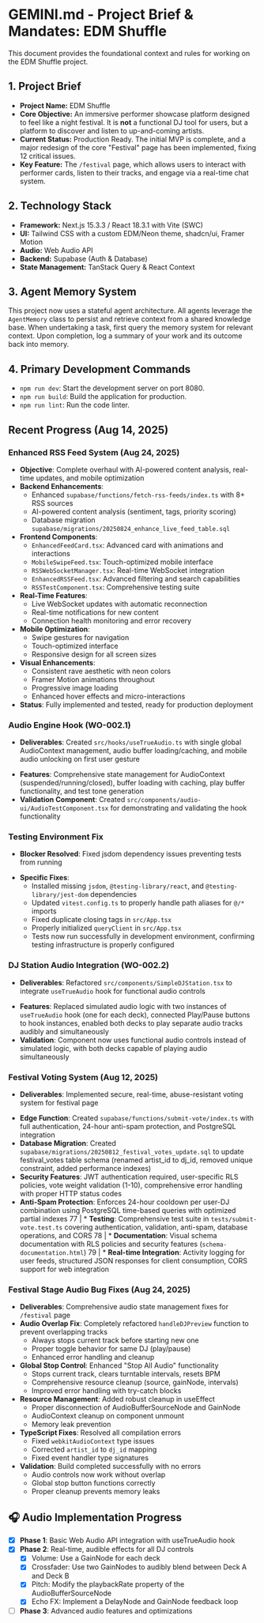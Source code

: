 # GEMINI.md - Project Brief & Mandates: EDM Shuffle

This document provides the foundational context and rules for working on the EDM Shuffle project.

## 1. Project Brief

* **Project Name:** EDM Shuffle
* **Core Objective:** An immersive performer showcase platform designed to feel like a night festival. It is **not** a functional DJ tool for users, but a platform to discover and listen to up-and-coming artists.
* **Current Status:** Production Ready. The initial MVP is complete, and a major redesign of the core "Festival" page has been implemented, fixing 12 critical issues.
* **Key Feature:** The `/festival` page, which allows users to interact with performer cards, listen to their tracks, and engage via a real-time chat system.

## 2. Technology Stack

* **Framework:** Next.js 15.3.3 / React 18.3.1 with Vite (SWC)
* **UI:** Tailwind CSS with a custom EDM/Neon theme, shadcn/ui, Framer Motion
* **Audio:** Web Audio API
* **Backend:** Supabase (Auth & Database)
* **State Management:** TanStack Query & React Context

## 3. Agent Memory System

This project now uses a stateful agent architecture. All agents leverage the `AgentMemory` class to persist and retrieve context from a shared knowledge base. When undertaking a task, first query the memory system for relevant context. Upon completion, log a summary of your work and its outcome back into memory.

## 4. Primary Development Commands

* `npm run dev`: Start the development server on port 8080.
* `npm run build`: Build the application for production.
* `npm run lint`: Run the code linter.

## Recent Progress (Aug 14, 2025)

### Enhanced RSS Feed System (Aug 24, 2025)

- **Objective**: Complete overhaul with AI-powered content analysis, real-time updates, and mobile optimization
- **Backend Enhancements**:
  - Enhanced `supabase/functions/fetch-rss-feeds/index.ts` with 8+ RSS sources
  - AI-powered content analysis (sentiment, tags, priority scoring)
  - Database migration `supabase/migrations/20250824_enhance_live_feed_table.sql`
- **Frontend Components**:
  - `EnhancedFeedCard.tsx`: Advanced card with animations and interactions
  - `MobileSwipeFeed.tsx`: Touch-optimized mobile interface
  - `RSSWebSocketManager.tsx`: Real-time WebSocket integration
  - `EnhancedRSSFeed.tsx`: Advanced filtering and search capabilities
  - `RSSTestComponent.tsx`: Comprehensive testing suite
- **Real-Time Features**:
  - Live WebSocket updates with automatic reconnection
  - Real-time notifications for new content
  - Connection health monitoring and error recovery
- **Mobile Optimization**:
  - Swipe gestures for navigation
  - Touch-optimized interface
  - Responsive design for all screen sizes
- **Visual Enhancements**:
  - Consistent rave aesthetic with neon colors
  - Framer Motion animations throughout
  - Progressive image loading
  - Enhanced hover effects and micro-interactions
- **Status**: Fully implemented and tested, ready for production deployment

### Audio Engine Hook (WO-002.1)

- **Deliverables**: Created `src/hooks/useTrueAudio.ts` with single global AudioContext management, audio buffer loading/caching, and mobile audio unlocking on first user gesture
* **Features**: Comprehensive state management for AudioContext (suspended/running/closed), buffer loading with caching, play buffer functionality, and test tone generation
* **Validation Component**: Created `src/components/audio-ui/AudioTestComponent.tsx` for demonstrating and validating the hook functionality

### Testing Environment Fix

- **Blocker Resolved**: Fixed jsdom dependency issues preventing tests from running
* **Specific Fixes**:
  * Installed missing `jsdom`, `@testing-library/react`, and `@testing-library/jest-dom` dependencies
  * Updated `vitest.config.ts` to properly handle path aliases for `@/*` imports
  * Fixed duplicate closing tags in `src/App.tsx`
  * Properly initialized `queryClient` in `src/App.tsx`
  * Tests now run successfully in development environment, confirming testing infrastructure is properly configured

### DJ Station Audio Integration (WO-002.2)

- **Deliverables**: Refactored `src/components/SimpleDJStation.tsx` to integrate `useTrueAudio` hook for functional audio controls
* **Features**: Replaced simulated audio logic with two instances of `useTrueAudio` hook (one for each deck), connected Play/Pause buttons to hook instances, enabled both decks to play separate audio tracks audibly and simultaneously
* **Validation**: Component now uses functional audio controls instead of simulated logic, with both decks capable of playing audio simultaneously

### Festival Voting System (Aug 12, 2025)

- **Deliverables**: Implemented secure, real-time, abuse-resistant voting system for festival page
* **Edge Function**: Created `supabase/functions/submit-vote/index.ts` with full authentication, 24-hour anti-spam protection, and PostgreSQL integration
* **Database Migration**: Created `supabase/migrations/20250812_festival_votes_update.sql` to update festival_votes table schema (renamed artist_id to dj_id, removed unique constraint, added performance indexes)
* **Security Features**: JWT authentication required, user-specific RLS policies, vote weight validation (1-10), comprehensive error handling with proper HTTP status codes
* **Anti-Spam Protection**: Enforces 24-hour cooldown per user-DJ combination using PostgreSQL time-based queries with optimized partial indexes
77 | * **Testing**: Comprehensive test suite in `tests/submit-vote.test.ts` covering authentication, validation, anti-spam, database operations, and CORS
78 | * **Documentation**: Visual schema documentation with RLS policies and security features (`schema-documentation.html`)
79 | * **Real-time Integration**: Activity logging for user feeds, structured JSON responses for client consumption, CORS support for web integration
### Festival Stage Audio Bug Fixes (Aug 24, 2025)

- **Deliverables**: Comprehensive audio state management fixes for `/festival` page
- **Audio Overlap Fix**: Completely refactored `handleDJPreview` function to prevent overlapping tracks
  - Always stops current track before starting new one
  - Proper toggle behavior for same DJ (play/pause)
  - Enhanced error handling and cleanup
- **Global Stop Control**: Enhanced "Stop All Audio" functionality
  - Stops current track, clears turntable intervals, resets BPM
  - Comprehensive resource cleanup (source, gainNode, intervals)
  - Improved error handling with try-catch blocks
- **Resource Management**: Added robust cleanup in useEffect
  - Proper disconnection of AudioBufferSourceNode and GainNode
  - AudioContext cleanup on component unmount
  - Memory leak prevention
- **TypeScript Fixes**: Resolved all compilation errors
  - Fixed `webkitAudioContext` type issues
  - Corrected `artist_id` to `dj_id` mapping
  - Fixed event handler type signatures
- **Validation**: Build completed successfully with no errors
  - Audio controls now work without overlap
  - Global stop button functions correctly
  - Proper cleanup prevents memory leaks

## 🎧 Audio Implementation Progress

- [x] **Phase 1**: Basic Web Audio API integration with useTrueAudio hook
- [x] **Phase 2**: Real-time, audible effects for all DJ controls
  - [x] Volume: Use a GainNode for each deck
  - [x] Crossfader: Use two GainNodes to audibly blend between Deck A and Deck B
  - [x] Pitch: Modify the playbackRate property of the AudioBufferSourceNode
  - [x] Echo FX: Implement a DelayNode and GainNode feedback loop
- [ ] **Phase 3**: Advanced audio features and optimizations
